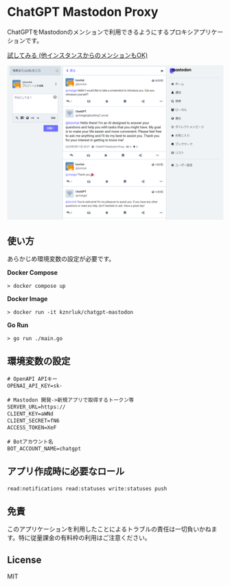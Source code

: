 # ChatGPT Mastodon Proxy

ChatGPTをMastodonのメンションで利用できるようにするプロキシアプリケーションです。

[試してみる (他インスタンスからのメンションもOK)](https://building7.social/@chatgpt)

![example use case](https://raw.githubusercontent.com/kznrluk/chatgpt-mastodon/main/docs/preview.png)

## 使い方
あらかじめ環境変数の設定が必要です。

**Docker Compose**
```
> docker compose up
```

**Docker Image**
```
> docker run -it kznrluk/chatgpt-mastodon
```

**Go Run**
```
> go run ./main.go
```

## 環境変数の設定
```
# OpenAPI APIキー
OPENAI_API_KEY=sk-

# Mastodon 開発->新規アプリで取得するトークン等
SERVER_URL=https://
CLIENT_KEY=aWNd
CLIENT_SECRET=fN6
ACCESS_TOKEN=XeF

# Botアカウント名
BOT_ACCOUNT_NAME=chatgpt
```

## アプリ作成時に必要なロール
```
read:notifications read:statuses write:statuses push
```

## 免責
このアプリケーションを利用したことによるトラブルの責任は一切負いかねます。特に従量課金の有料枠の利用はご注意ください。

## License
MIT